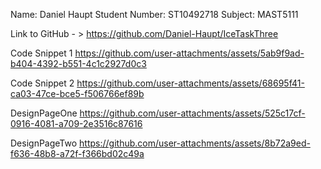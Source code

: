 Name: Daniel Haupt
Student Number: ST10492718
Subject: MAST5111

Link to GitHub - > https://github.com/Daniel-Haupt/IceTaskThree

Code Snippet 1 https://github.com/user-attachments/assets/5ab9f9ad-b404-4392-b551-4c1c2927d0c3

Code Snippet 2 https://github.com/user-attachments/assets/68695f41-ca03-47ce-bce5-f506766ef89b

DesignPageOne https://github.com/user-attachments/assets/525c17cf-0916-4081-a709-2e3516c87616

DesignPageTwo  https://github.com/user-attachments/assets/8b72a9ed-f636-48b8-a72f-f366bd02c49a
